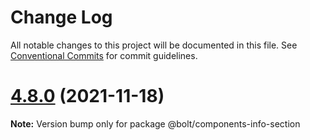# Change Log

All notable changes to this project will be documented in this file.
See [Conventional Commits](https://conventionalcommits.org) for commit guidelines.

# [4.8.0](https://github.com/bolt-design-system/bolt/tree/master/packages/components/bolt-info-section/compare/v4.7.0...v4.8.0) (2021-11-18)

**Note:** Version bump only for package @bolt/components-info-section
